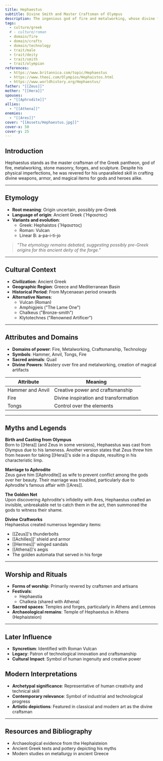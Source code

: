 ```yaml
---
title: Hephaestus
subtitle: Divine Smith and Master Craftsman of Olympus
description: The ingenious god of fire and metalworking, whose divine forge birthed the most legendary artifacts of Greek mythology
tags:
  - culture/greek
  # - culture/roman
  - domain/fire
  - domain/crafts
  - domain/technology
  - trait/male
  - trait/deity
  - trait/smith
  - trait/olympian
references:
  - https://www.britannica.com/topic/Hephaestus
  - https://www.theoi.com/Olympios/Hephaistos.html
  - https://www.worldhistory.org/Hephaestus/
father: "[[Zeus]]"
mother: "[[Hera]]"
spouses:
  - "[[Aphrodite]]"
allies:
  - "[[Athena]]"
enemies:
  - "[[Ares]]"
cover: "[[Assets/Hephaestus.jpg]]"
cover-x: 50
cover-y: 25
---
```

## Introduction
Hephaestus stands as the master craftsman of the Greek pantheon, god of fire, metalworking, stone masonry, forges, and sculpture. Despite his physical imperfections, he was revered for his unparalleled skill in crafting divine weapons, armor, and magical items for gods and heroes alike.

---

## Etymology

- **Root meaning**: Origin uncertain, possibly pre-Greek
- **Language of origin**: Ancient Greek (Ἥφαιστος)
- **Variants and evolution**:
  - Greek: Hephaistos (Ἥφαιστος)
  - Roman: Vulcan
  - Linear B: a-pa-i-ti-jo

> _"The etymology remains debated, suggesting possibly pre-Greek origins for this ancient deity of the forge."_

---

## Cultural Context

- **Civilization**: Ancient Greek
- **Geographic Region**: Greece and Mediterranean Basin
- **Historical Period**: From Mycenaean period onwards
- **Alternative Names**:
  - Vulcan (Roman)
  - Amphigýeis ("The Lame One")
  - Chalkeus ("Bronze-smith")
  - Klytotechnes ("Renowned Artificer")

---

## Attributes and Domains

- **Domains of power**: Fire, Metalworking, Craftsmanship, Technology
- **Symbols**: Hammer, Anvil, Tongs, Fire
- **Sacred animals**: Quail
- **Divine Powers**: Mastery over fire and metalworking, creation of magical artifacts

| Attribute | Meaning |
|-----------|----------|
| Hammer and Anvil | Creative power and craftsmanship |
| Fire | Divine inspiration and transformation |
| Tongs | Control over the elements |

---

## Myths and Legends

**Birth and Casting from Olympus**  
Born to [[Hera]] (and Zeus in some versions), Hephaestus was cast from Olympus due to his lameness. Another version states that Zeus threw him from heaven for taking [[Hera]]'s side in a dispute, resulting in his characteristic limp.

**Marriage to Aphrodite**  
Zeus gave him [[Aphrodite]] as wife to prevent conflict among the gods over her beauty. Their marriage was troubled, particularly due to Aphrodite's famous affair with [[Ares]].

**The Golden Net**  
Upon discovering Aphrodite's infidelity with Ares, Hephaestus crafted an invisible, unbreakable net to catch them in the act, then summoned the gods to witness their shame.

**Divine Craftworks**  
Hephaestus created numerous legendary items:
- [[Zeus]]'s thunderbolts
- [[Achilles]]' shield and armor
- [[Hermes]]' winged sandals
- [[Athena]]'s aegis
- The golden automata that served in his forge

---

## Worship and Rituals

- **Forms of worship**: Primarily revered by craftsmen and artisans
- **Festivals**: 
  - Hephaestia
  - Chalkeia (shared with Athena)
- **Sacred spaces**: Temples and forges, particularly in Athens and Lemnos
- **Archaeological remains**: Temple of Hephaestus in Athens (Hephaisteion)

---

## Later Influence

- **Syncretism**: Identified with Roman Vulcan
- **Legacy**: Patron of technological innovation and craftsmanship
- **Cultural Impact**: Symbol of human ingenuity and creative power

## Modern Interpretations

- **Archetypal significance**: Representative of human creativity and technical skill
- **Contemporary relevance**: Symbol of industrial and technological progress
- **Artistic depictions**: Featured in classical and modern art as the divine craftsman

---

## Resources and Bibliography

- Archaeological evidence from the Hephaisteion
- Ancient Greek texts and pottery depicting his myths
- Modern studies on metallurgy in ancient Greece